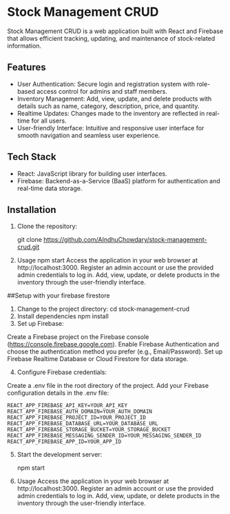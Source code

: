 # Stock Management CRUD

Stock Management CRUD is a web application built with React and Firebase that allows efficient tracking, updating, and maintenance of stock-related information.

## Features

- User Authentication: Secure login and registration system with role-based access control for admins and staff members.
- Inventory Management: Add, view, update, and delete products with details such as name, category, description, price, and quantity.
- Realtime Updates: Changes made to the inventory are reflected in real-time for all users.
- User-friendly Interface: Intuitive and responsive user interface for smooth navigation and seamless user experience.

## Tech Stack

- React: JavaScript library for building user interfaces.
- Firebase: Backend-as-a-Service (BaaS) platform for authentication and real-time data storage.

## Installation

1. Clone the repository:
   
   git clone https://github.com/AIndhuChowdary/stock-management-crud.git

2. Usage
    npm start
Access the application in your web browser at http://localhost:3000.
Register an admin account or use the provided admin credentials to log in.
Add, view, update, or delete products in the inventory through the user-friendly interface.

##Setup with your firebase firestore
1. Change to the project directory:
        cd stock-management-crud
2. Install dependencies
        npm install
3. Set up Firebase:

Create a Firebase project on the Firebase console (https://console.firebase.google.com).
Enable Firebase Authentication and choose the authentication method you prefer (e.g., Email/Password).
Set up Firebase Realtime Database or Cloud Firestore for data storage.

4. Configure Firebase credentials:

Create a .env file in the root directory of the project.
Add your Firebase configuration details in the .env file:


    REACT_APP_FIREBASE_API_KEY=YOUR_API_KEY
    REACT_APP_FIREBASE_AUTH_DOMAIN=YOUR_AUTH_DOMAIN
    REACT_APP_FIREBASE_PROJECT_ID=YOUR_PROJECT_ID
    REACT_APP_FIREBASE_DATABASE_URL=YOUR_DATABASE_URL
    REACT_APP_FIREBASE_STORAGE_BUCKET=YOUR_STORAGE_BUCKET
    REACT_APP_FIREBASE_MESSAGING_SENDER_ID=YOUR_MESSAGING_SENDER_ID
    REACT_APP_FIREBASE_APP_ID=YOUR_APP_ID

5. Start the development server:

      npm start
6. Usage
Access the application in your web browser at http://localhost:3000.
Register an admin account or use the provided admin credentials to log in.
Add, view, update, or delete products in the inventory through the user-friendly interface.


  
